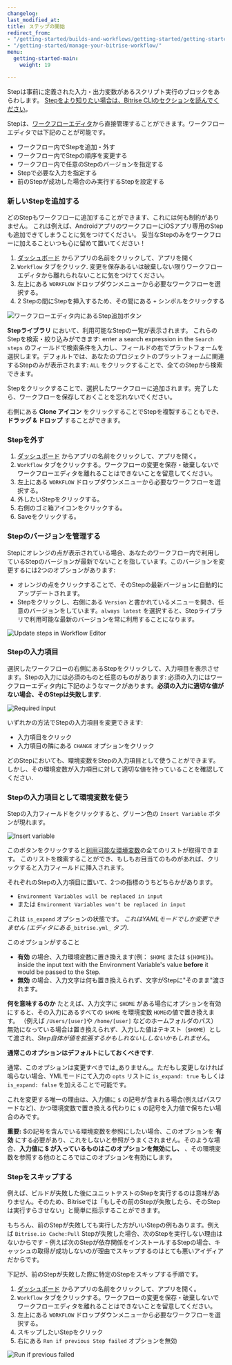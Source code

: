 ```yaml
---
changelog: 
last_modified_at: 
title: ステップの開始
redirect_from:
- "/getting-started/builds-and-workflows/getting-started/getting-started-steps"
- "/getting-started/manage-your-bitrise-workflow/"
menu:
  getting-started-main:
    weight: 19

---
```

Stepは事前に定義された入力・出力変数があるスクリプト実行のブロックをあらわします。 [Stepをより知りたい場合は、Bitrise CLIのセクションを読んでください](/bitrise-cli/steps)。

Stepは、[ワークフローエディタ](/getting-started/getting-started-workflows)から直接管理することができます。ワークフローエディタでは下記のことが可能です。

* ワークフロー内でStepを追加・外す
* ワークフロー内でStepの順序を変更する
* ワークフロー内で任意のStepのバージョンを指定する
* Stepで必要な入力を指定する
* 前のStepが成功した場合のみ実行するStepを設定する

### 新しいStepを追加する

どのStepもワークフローに追加することができます、これには何も制約がありません。
これは例えば、AndroidアプリのワークフローにiOSアプリ専用のStepも追加できてしまうことに気をつけてください。
妥当なStepのみをワークフローに加えることいつも心に留めて置いてください！

1. [ダッシュボード](https://app.bitrise.io/dashboard) からアプリの名前をクリックして、アプリを開く
2. `Workflow` タブをクリック. 変更を保存あるいは破棄しない限りワークフローエディタから離れられないことに気をつけてください。
3. 左上にある `WORKFLOW` ドロップダウンメニューから必要なワークフローを選択する。
4. 2 Stepの間にStepを挿入するため、その間にある `+` シンボルをクリックする

![ワークフローエディタ内にあるStep追加ボタン](/img/getting-started/add-your-first-step.png)

**Stepライブラリ** において、利用可能なStepの一覧が表示されます。
これらのStepを検索・絞り込みができます: enter a search expression in the `Search steps` のフィールドで検索条件を入力し、フィールドの右でプラットフォームを選択します。デフォルトでは、あなたのプロジェクトのプラットフォームに関連するStepのみが表示されます: `ALL` をクリックすることで、全てのStepから検索できます。

Stepをクリックすることで、選択したワークフローに追加されます。完了したら、ワークフローを保存しておくことを忘れないでください。

右側にある **Clone アイコン** をクリックすることでStepを複製することもでき、**ドラッグ & ドロップ** することができます。

### Stepを外す

1. [ダッシュボード](https://app.bitrise.io/dashboard) からアプリの名前をクリックして、アプリを開く。
2. `Workflow` タブをクリックする。ワークフローの変更を保存・破棄しないでワークフローエディタを離れることはできないことを留意してください。
3. 左上にある `WORKFLOW` ドロップダウンメニューから必要なワークフローを選択する。
4. 外したいStepをクリックする。
5. 右側のゴミ箱アイコンをクリックする。
6. Saveをクリックする。

### Stepのバージョンを管理する

Stepにオレンジの点が表示されている場合、あなたのワークフロー内で利用しているStepのバージョンが最新でないことを指しています。このバージョンを変更するには2つのオプションがあります:

* オレンジの点をクリックすることで、そのStepの最新バージョンに自動的にアップデートされます。
* Stepをクリックし、右側にある `Version` と書かれているメニューを開き、任意のバージョンをしています。`always latest` を選択すると、Stepライブラリで利用可能な最新のバージョンを常に利用することになります。

![Update steps in Workflow Editor](/img/getting-started/update-steps.png)

### Stepの入力項目

選択したワークフローの右側にあるStepをクリックして、入力項目を表示させます。Stepの入力には必須のものと任意のものがあります: 必須の入力にはワークフローエディタ内に下記のようなマークがあります。**必須の入力に適切な値がない場合、そのStepは失敗します**.

![Required input](/img/getting-started/step-inputs.png)

いずれかの方法でStepの入力項目を変更できます:

* 入力項目をクリック
* 入力項目の隣にある `CHANGE` オプションをクリック

どのStepにおいても、環境変数をStepの入力項目として使うことができます。しかし、その環境変数が入力項目に対して適切な値を持っていることを確認してください.

### Stepの入力項目として環境変数を使う

Stepの入力フィールドをクリックすると、グリーン色の `Insert Variable` ボタンが現れます。

![Insert variable](/img/getting-started/insert-variable.png)

このボタンをクリックすると[利用可能な環境変数](/builds/available-environment-variables)の全てのリストが取得できます。 このリストを検索することができ、もしもお目当てのものがあれば、クリックすると入力フィールドに挿入されます。

それぞれのStepの入力項目に置いて、2つの指標のうちどちらかがあります。

* `Environment Variables will be replaced in input`
* または `Environment Variables won't be replaced in input`

これは `is_expand` オプションの状態です。
_これはYAMLモードでしか変更できません (エディタにある_`_bitrise.yml_` _タブ)._

このオプションがすること

* **有効** の場合、入力環境変数に置き換えます(例： `$HOME` または `${HOME}`)。
  inside the input text with the Environment Variable's value **before** it would be passed to the Step.
* **無効** の場合、入力文字は何も置き換えられず、文字がStepに"そのまま"渡されます。

**何を意味するのか** たとえば、入力文字に `$HOME` がある場合にオプションを有効にすると、その入力にあるすべての `$HOME` を環境変数 `HOME`の値で置き換えます。
（例えば `/Users/[user]`や `/home/[user]` などのホームフォルダのパス）
無効になっている場合は置き換えられず、入力した値はテキスト（`$HOME`）として渡され、_Step自体が値を拡張するかもしれないししないかもしれません_。

**通常このオプションはデフォルトにしておくべきです**.

通常、このオプションは変更すべきでは_ありません_。ただもし変更しなければ鳴らない場合、YMLモードにて入力の `opts` リストに `is_expand: true` もしくは `is_expand: false` を加えることで可能です。

これを変更する唯一の理由は、入力値に `$` の記号が含まれる場合(例えばパスワードなど)、かつ環境変数で置き換える代わりに `$` の記号を入力値で保ちたい場合のみです。

**重要:** $の記号を含んでいる環境変数を参照にしたい場合、このオプションを **有効** にする必要があり、これをしないと参照がうまくされません。そのような場合、**入力値に $ が入っているものはこのオプションを無効にし、** 、その環境変数を参照する他のところではこのオプションを有効にします。

### Stepをスキップする

例えば、ビルドが失敗した後にユニットテストのStepを実行するのは意味がありません。そのため、Bitriseでは「もしその前のStepが失敗したら、そのStepは実行すらさせない」と簡単に指示することができます。

もちろん、前のStepが失敗しても実行した方がいいStepの例もあります。例えば `Bitrise.io Cache:Pull` Stepが失敗した場合、次のStepを実行しない理由はないからです - 例えば次のStepが依存関係をインストールするStepの場合、キャッシュの取得が成功しないのが理由でスキップするのはとても悪いアイディアだからです。

下記が、前のStepが失敗した際に特定のStepをスキップする手順です。

1. [ダッシュボード](https://app.bitrise.io/dashboard) からアプリの名前をクリックして、アプリを開く。
2. `Workflow` タブをクリックする。ワークフローの変更を保存・破棄しないでワークフローエディタを離れることはできないことを留意してください。
3. 左上にある `WORKFLOW` ドロップダウンメニューから必要なワークフローを選択する。
4. スキップしたいStepをクリック
5. 右にある `Run if previous Step failed` オプションを無効

![Run if previous failed](/img/getting-started/run-if-failed.png)